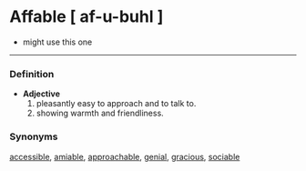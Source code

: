 # Affable [ af-u-buhl ]
- might use this one
---
### Definition
- **Adjective**
	1. pleasantly easy to approach and to talk to.
	2. showing warmth and friendliness.

### Synonyms
[accessible](https://www.dictionary.com/browse/accessible), [amiable](https://www.dictionary.com/browse/amiable), [approachable](https://www.dictionary.com/browse/approachable), [genial](https://www.dictionary.com/browse/genial), [gracious](https://www.dictionary.com/browse/gracious), [sociable](https://www.dictionary.com/browse/sociable)